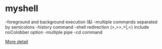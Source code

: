 # myshell

-foreground and background execution (&)
-multiple commands separated by semicolons
-history command
-shell redirection (>,>>,>|,<) include noColobber option
-multiple pipe
-cd command

[More detail](https://github.com/waristo/myshell/blob/master/README.pdf)
